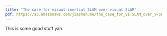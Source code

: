 ```yaml
---
title: "The case for visual-inertial SLAM over visual SLAM"
pdf: https://s3.amazonaws.com/jiashen.me/the_case_for_VI-SLAM_over_V-SLAM.pdf
---
```

This is some good stuff yah.